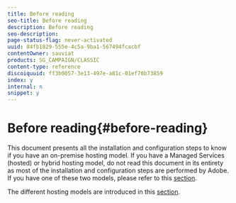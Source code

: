 ```yaml
---
title: Before reading
seo-title: Before reading
description: Before reading
seo-description: 
page-status-flag: never-activated
uuid: 84fb1829-555e-4c5a-9ba1-567494fcacbf
contentOwner: sauviat
products: SG_CAMPAIGN/CLASSIC
content-type: reference
discoiquuid: ff3b0057-3e13-497e-a81c-01ef70b73859
index: y
internal: n
snippet: y
---
```


# Before reading{#before-reading}

This document presents all the installation and configuration steps to know if you have an on-premise hosting model. If you have a Managed Services (hosted) or hybrid hosting model, do not read this document in its entirety as most of the installation and configuration steps are performed by Adobe. If you have one of these two models, please refer to this [section](../../installation/using/about-hybrid-and-hosted-models.md).

The different hosting models are introduced in this [section](../../installation/using/hosting-models.md).
